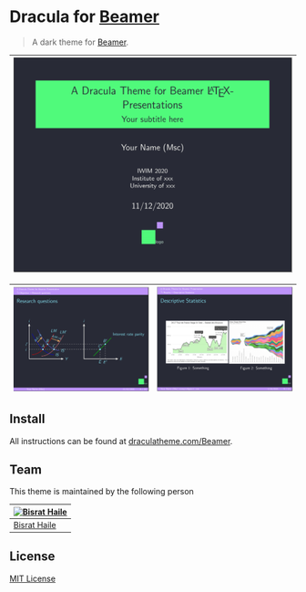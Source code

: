 # Dracula for [Beamer](https://ctan.org/pkg/beamer?lang=en)

> A dark theme for [Beamer](https://ctan.org/pkg/beamer?lang=en).

| ![](Screenshot_1.png)|
|-----------------|


| ![](Screenshot_3.png) | ![](Screenshot_2.png) |
|-----------------|-----------------|

## Install

All instructions can be found at [draculatheme.com/Beamer](https://draculatheme.com/Beamer).

## Team

This theme is maintained by the following person

[![Bisrat Haile](https://github.com/bsrthyle.png?size=100)](https://github.com/bsrthyle) |
--- |
[Bisrat Haile](https://github.com/bsrthyle) |

## License

[MIT License](./LICENSE)